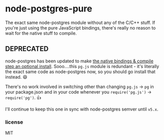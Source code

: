 node-postgres-pure
==================

The exact same node-postgres module without any of the C/C++ stuff. If you're just using the pure JavaScript bindings, there's really no reason to wait for the native stuff to compile.

## DEPRECATED

node-postgres has been updated to make [the native bindings & compile step an optional install](https://github.com/brianc/node-postgres#native-bindings). Sooo....this `pg.js` module is redundant - it's literally the exact same code as node-postgres now, so you should go install that instead. :smile:

There's no work involved in switching other than changing `pg.js` -> `pg` in your package.json and in your code whenever you `require('pg.js')` -> `require('pg')`. :thumbsup:

I'll continue to keep this one in sync with node-postgres semver until `v5.x`. 

### license

MIT
